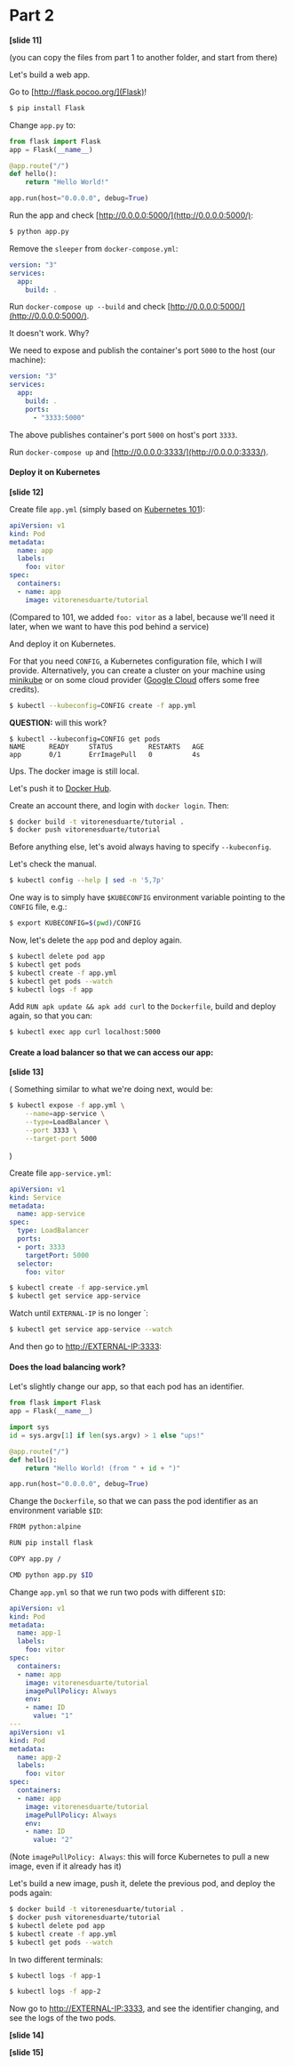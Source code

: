 # Part 2

__[slide 11]__

(you can copy the files from part 1 to another folder, and start from there)

Let's build a web app.

Go to [http://flask.pocoo.org/](Flask)!

```bash
$ pip install Flask
```

Change `app.py` to:
```python
from flask import Flask
app = Flask(__name__)

@app.route("/")
def hello():
    return "Hello World!"

app.run(host="0.0.0.0", debug=True)
```

Run the app and check [http://0.0.0.0:5000/](http://0.0.0.0:5000/):
```bash
$ python app.py
```

Remove the `sleeper` from `docker-compose.yml`:
```yml
version: "3"
services:
  app:
    build: .
```

Run `docker-compose up --build` and check [http://0.0.0.0:5000/](http://0.0.0.0:5000/).

It doesn't work. Why?

We need to expose and publish the container's port `5000` to the host (our machine):

```yml
version: "3"
services:
  app:
    build: .
    ports:
      - "3333:5000"
```

The above publishes container's port `5000` on host's port `3333`.

Run `docker-compose up` and [http://0.0.0.0:3333/](http://0.0.0.0:3333/).


#### Deploy it on Kubernetes

__[slide 12]__

Create file `app.yml` (simply based on [Kubernetes 101](https://kubernetes.io/docs/user-guide/walkthrough/)):
```yml
apiVersion: v1
kind: Pod
metadata:
  name: app
  labels:
    foo: vitor
spec:
  containers:
  - name: app
    image: vitorenesduarte/tutorial
```

(Compared to 101, we added `foo: vitor` as a label,
because we'll need it later, when we want to have this pod behind a service)

And deploy it on Kubernetes.

For that you need `CONFIG`, a Kubernetes configuration file, which I will provide.
Alternatively, you can create a cluster on your machine using
[minikube](https://github.com/kubernetes/minikube)
or on some cloud provider
([Google Cloud](https://cloud.google.com/) offers some free credits).

```bash
$ kubectl --kubeconfig=CONFIG create -f app.yml
```

__QUESTION:__ will this work?

```
$ kubectl --kubeconfig=CONFIG get pods
NAME      READY     STATUS         RESTARTS   AGE
app       0/1       ErrImagePull   0          4s
```

Ups. The docker image is still local.

Let's push it to [Docker Hub](https://hub.docker.com/).

Create an account there, and login with `docker login`. Then:

```bash
$ docker build -t vitorenesduarte/tutorial .
$ docker push vitorenesduarte/tutorial
```

Before anything else, let's avoid always having to specify `--kubeconfig`.

Let's check the manual.

```bash
$ kubectl config --help | sed -n '5,7p'
```

One way is to simply have `$KUBECONFIG` environment variable
pointing to the `CONFIG` file, e.g.:
```bash
$ export KUBECONFIG=$(pwd)/CONFIG
```

Now, let's delete the `app` pod and deploy again.

```bash
$ kubectl delete pod app
$ kubectl get pods
$ kubectl create -f app.yml
$ kubectl get pods --watch
$ kubectl logs -f app
```

Add `RUN apk update && apk add curl` to the `Dockerfile`,
build and deploy again, so that you can:
```bash
$ kubectl exec app curl localhost:5000
```

#### Create a load balancer so that we can access our app:

__[slide 13]__

(
Something similar to what we're doing next, would be:
```bash
$ kubectl expose -f app.yml \
    --name=app-service \
    --type=LoadBalancer \
    --port 3333 \
    --target-port 5000
```
)

Create file `app-service.yml`:
```yml
apiVersion: v1
kind: Service
metadata:
  name: app-service
spec:
  type: LoadBalancer
  ports:
  - port: 3333
    targetPort: 5000
  selector:
    foo: vitor
```

```bash
$ kubectl create -f app-service.yml
$ kubectl get service app-service
```

Watch until `EXTERNAL-IP` is no longer `<pending>:
```bash
$ kubectl get service app-service --watch
```

And then go to [http://EXTERNAL-IP:3333](http://EXTERNAL-IP:3333):

#### Does the load balancing work?

Let's slightly change our app, so that each pod has an identifier.

```python
from flask import Flask
app = Flask(__name__)

import sys
id = sys.argv[1] if len(sys.argv) > 1 else "ups!"

@app.route("/")
def hello():
    return "Hello World! (from " + id + ")"

app.run(host="0.0.0.0", debug=True)
```

Change the `Dockerfile`, so that we can pass the pod identifier
as an environment variable `$ID`:
```bash
FROM python:alpine

RUN pip install flask

COPY app.py /

CMD python app.py $ID
```

Change `app.yml` so that we run two pods with different `$ID`:
```yml
apiVersion: v1
kind: Pod
metadata:
  name: app-1
  labels:
    foo: vitor
spec:
  containers:
  - name: app
    image: vitorenesduarte/tutorial
    imagePullPolicy: Always
    env:
    - name: ID
      value: "1"
---
apiVersion: v1
kind: Pod
metadata:
  name: app-2
  labels:
    foo: vitor
spec:
  containers:
  - name: app
    image: vitorenesduarte/tutorial
    imagePullPolicy: Always
    env:
    - name: ID
      value: "2"
```

(Note `imagePullPolicy: Always`: this will force Kubernetes to pull a new image,
even if it already has it)

Let's build a new image, push it, delete the previous pod, and deploy the pods again:
```bash
$ docker build -t vitorenesduarte/tutorial .
$ docker push vitorenesduarte/tutorial
$ kubectl delete pod app
$ kubectl create -f app.yml
$ kubectl get pods --watch
```

In two different terminals:
```bash
$ kubectl logs -f app-1
```

```bash
$ kubectl logs -f app-2
```

Now go to [http://EXTERNAL-IP:3333](http://EXTERNAL-IP:3333), and see the identifier changing,
and see the logs of the two pods.

__[slide 14]__

__[slide 15]__
